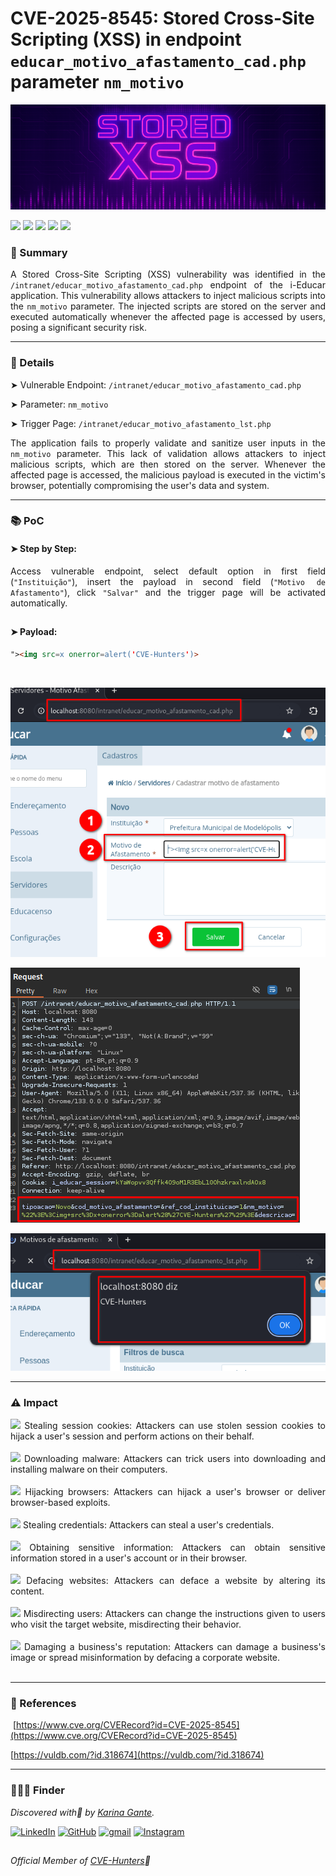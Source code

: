 # CVE-2025-8545: Stored Cross-Site Scripting (XSS) in endpoint `educar_motivo_afastamento_cad.php` parameter `nm_motivo`

![](/CVEs/images/arts/storedXssBanner.png)


[![](https://img.shields.io/badge/🌸-CVE--2025--8545-dd53bc)](https://www.cve.org/CVERecord?id=CVE-2025-8545) ![](https://img.shields.io/badge/iEducar-Stored_XSS-291b3e) [![](https://img.shields.io/badge/💜-Found_by:_Karina_Gante-AA07FF)](https://karinagante.github.io/) ![](https://img.shields.io/badge/%F0%9F%92%A1-Moderate_Severity-ffd700) [![](https://img.shields.io/badge/🧬-Member_of:_CVE_Hunters-6407ab)](https://www.cvehunters.com/)

### 📝 Summary

<p align="justify">A Stored Cross-Site Scripting (XSS) vulnerability was identified in the <code>/intranet/educar_motivo_afastamento_cad.php</code> endpoint of the i-Educar application. This vulnerability allows attackers to inject malicious scripts into the <code>nm_motivo</code> parameter. The injected scripts are stored on the server and executed automatically whenever the affected page is accessed by users, posing a significant security risk.</p>

---

### 🔎 Details

➤ Vulnerable Endpoint: `/intranet/educar_motivo_afastamento_cad.php`

➤ Parameter: `nm_motivo`

➤ Trigger Page: `/intranet/educar_motivo_afastamento_lst.php`

<p align="justify">The application fails to properly validate and sanitize user inputs in the <code>nm_motivo</code> parameter. This lack of validation allows attackers to inject malicious scripts, which are then stored on the server. Whenever the affected page is accessed, the malicious payload is executed in the victim's browser, potentially compromising the user's data and system.</p>

---

### 📚 PoC

#### ➤ Step by Step:

<p align="justify">Access vulnerable endpoint, select default option in first field (<code>"Instituição"</code>), insert the payload in second field (<code>"Motivo de Afastamento"</code>), click <code>"Salvar"</code> and the trigger page will be activated automatically.</p>

##

#### ➤ Payload:

````html
"><img src=x onerror=alert('CVE-Hunters')>
````
</br>

![](/CVEs/images/storedXss22.png)

![](/CVEs/images/storedXss23.png)

![](/CVEs/images/storedXss24.png)

---

### ⚠️ Impact

<p align="justify">
<img src="https://img.shields.io/badge/%E2%80%A2-dd53bc"> Stealing session cookies: Attackers can use stolen session cookies to hijack a user's session and perform actions on their behalf.<br><br>
<img src="https://img.shields.io/badge/%E2%80%A2-dd53bc"> Downloading malware: Attackers can trick users into downloading and installing malware on their computers.<br><br>
<img src="https://img.shields.io/badge/%E2%80%A2-dd53bc"> Hijacking browsers: Attackers can hijack a user's browser or deliver browser-based exploits.<br><br>
<img src="https://img.shields.io/badge/%E2%80%A2-dd53bc"> Stealing credentials: Attackers can steal a user's credentials.<br><br>
<img src="https://img.shields.io/badge/%E2%80%A2-dd53bc"> Obtaining sensitive information: Attackers can obtain sensitive information stored in a user's account or in their browser.<br><br>
<img src="https://img.shields.io/badge/%E2%80%A2-dd53bc"> Defacing websites: Attackers can deface a website by altering its content.<br><br>
<img src="https://img.shields.io/badge/%E2%80%A2-dd53bc"> Misdirecting users: Attackers can change the instructions given to users who visit the target website, misdirecting their behavior.<br><br>
<img src="https://img.shields.io/badge/%E2%80%A2-dd53bc"> Damaging a business's reputation: Attackers can damage a business's image or spread misinformation by defacing a corporate website.<br><br>
</p>

---

### 🔗 References

<img src=""> [https://www.cve.org/CVERecord?id=CVE-2025-8545](https://www.cve.org/CVERecord?id=CVE-2025-8545)

[https://vuldb.com/?id.318674](https://vuldb.com/?id.318674)

---

### 🕵🏻‍♀️ Finder

*Discovered with💜 by [Karina Gante](https://karinagante.github.io/).* 

[![LinkedIn](https://skillicons.dev/icons?i=linkedin&theme=dark)](https://www.linkedin.com/in/karina-gante/)
[![GitHub](https://skillicons.dev/icons?i=github&theme=dark)](https://www.github.com/KarinaGante/)
[![gmail](https://skillicons.dev/icons?i=gmail&theme=dark)](mailto:karina.g@aluno.ifsp.edu.br)
[![Instagram](https://skillicons.dev/icons?i=instagram&theme=dark)](https://www.instagram.com/karinovisk02/)

##

*Official Member of [CVE-Hunters](https://www.cvehunters.com/)🏹*